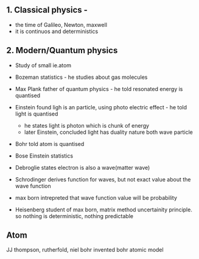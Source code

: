 ## 1. Classical physics - 
- the time of Galileo, Newton, maxwell 
- it is continuos and deterministics

## 2. Modern/Quantum physics 
- Study of small ie.atom

- Bozeman statistics - he studies about gas molecules
- Max Plank father of quantum physics - he told resonated energy is quantised
- Einstein found ligh is an particle, using photo electric effect - he told light is quantised
    -  he states light is photon which is chunk of energy
    - later Einstein, concluded light has duality nature both wave particle
- Bohr told atom is quantised
- Bose Einstein statistics
- Debroglie states electron is also a wave(matter wave)
- Schrodinger derives function for waves, but not exact value about the wave function
- max born intrepreted that wave function value will be probability
- Heisenberg student of max born, matrix method uncertainity principle. so nothing is deterministic, nothing predictable    

## Atom
JJ thompson, rutherfold, niel bohr invented bohr atomic model
